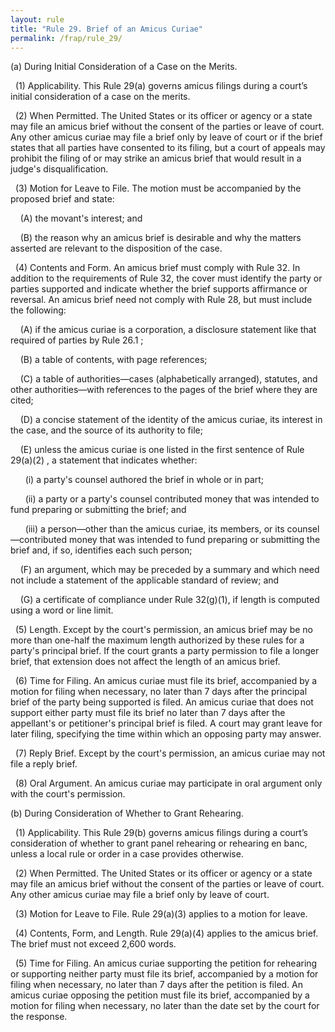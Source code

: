 ```yaml
---
layout: rule
title: "Rule 29. Brief of an Amicus Curiae"
permalink: /frap/rule_29/
---
```


(a) During Initial Consideration of a Case on the Merits.


&nbsp;&nbsp;(1) Applicability. This Rule 29(a) governs amicus filings during a court’s initial consideration of a case on the merits.


&nbsp;&nbsp;(2) When Permitted. The United States or its officer or agency or a state may file an amicus brief without the consent of the parties or leave of court. Any other amicus curiae may file a brief only by leave of court or if the brief states that all parties have consented to its filing, but a court of appeals may prohibit the filing of or may strike an amicus brief that would result in a judge's disqualification.


&nbsp;&nbsp;(3) Motion for Leave to File. The motion must be accompanied by the proposed brief and state:


&nbsp;&nbsp;&nbsp;&nbsp;(A) the movant's interest; and


&nbsp;&nbsp;&nbsp;&nbsp;(B) the reason why an amicus brief is desirable and why the matters asserted are relevant to the disposition of the case.


&nbsp;&nbsp;(4) Contents and Form. An amicus brief must comply with Rule 32. In addition to the requirements of Rule 32, the cover must identify the party or parties supported and indicate whether the brief supports affirmance or reversal. An amicus brief need not comply with Rule 28, but must include the following:


&nbsp;&nbsp;&nbsp;&nbsp;(A) if the amicus curiae is a corporation, a disclosure statement like that required of parties by Rule 26.1 ;


&nbsp;&nbsp;&nbsp;&nbsp;(B) a table of contents, with page references;


&nbsp;&nbsp;&nbsp;&nbsp;(C) a table of authorities—cases (alphabetically arranged), statutes, and other authorities—with references to the pages of the brief where they are cited;


&nbsp;&nbsp;&nbsp;&nbsp;(D) a concise statement of the identity of the amicus curiae, its interest in the case, and the source of its authority to file;


&nbsp;&nbsp;&nbsp;&nbsp;(E) unless the amicus curiae is one listed in the first sentence of Rule 29(a)(2) , a statement that indicates whether:


&nbsp;&nbsp;&nbsp;&nbsp;&nbsp;&nbsp;(i) a party's counsel authored the brief in whole or in part;


&nbsp;&nbsp;&nbsp;&nbsp;&nbsp;&nbsp;(ii) a party or a party's counsel contributed money that was intended to fund preparing or submitting the brief; and


&nbsp;&nbsp;&nbsp;&nbsp;&nbsp;&nbsp;(iii) a person—other than the amicus curiae, its members, or its counsel—contributed money that was intended to fund preparing or submitting the brief and, if so, identifies each such person;


&nbsp;&nbsp;&nbsp;&nbsp;(F) an argument, which may be preceded by a summary and which need not include a statement of the applicable standard of review; and


&nbsp;&nbsp;&nbsp;&nbsp;(G) a certificate of compliance under Rule 32(g)(1), if length is computed using a word or line limit.


&nbsp;&nbsp;(5) Length. Except by the court's permission, an amicus brief may be no more than one-half the maximum length authorized by these rules for a party's principal brief. If the court grants a party permission to file a longer brief, that extension does not affect the length of an amicus brief.


&nbsp;&nbsp;(6) Time for Filing. An amicus curiae must file its brief, accompanied by a motion for filing when necessary, no later than 7 days after the principal brief of the party being supported is filed. An amicus curiae that does not support either party must file its brief no later than 7 days after the appellant's or petitioner's principal brief is filed. A court may grant leave for later filing, specifying the time within which an opposing party may answer.


&nbsp;&nbsp;(7) Reply Brief. Except by the court's permission, an amicus curiae may not file a reply brief.


&nbsp;&nbsp;(8) Oral Argument. An amicus curiae may participate in oral argument only with the court's permission.


(b) During Consideration of Whether to Grant Rehearing.


&nbsp;&nbsp;(1) Applicability. This Rule 29(b) governs amicus filings during a court’s consideration of whether to grant panel rehearing or rehearing en banc, unless a local rule or order in a case provides otherwise.


&nbsp;&nbsp;(2) When Permitted. The United States or its officer or agency or a state may file an amicus brief without the consent of the parties or leave of court. Any other amicus curiae may file a brief only by leave of court.


&nbsp;&nbsp;(3) Motion for Leave to File. Rule 29(a)(3) applies to a motion for leave.


&nbsp;&nbsp;(4) Contents, Form, and Length. Rule 29(a)(4) applies to the amicus brief. The brief must not exceed 2,600 words.


&nbsp;&nbsp;(5) Time for Filing. An amicus curiae supporting the petition for rehearing or supporting neither party must file its brief, accompanied by a motion for filing when necessary, no later than 7 days after the petition is filed. An amicus curiae opposing the petition must file its brief, accompanied by a motion for filing when necessary, no later than the date set by the court for the response.
